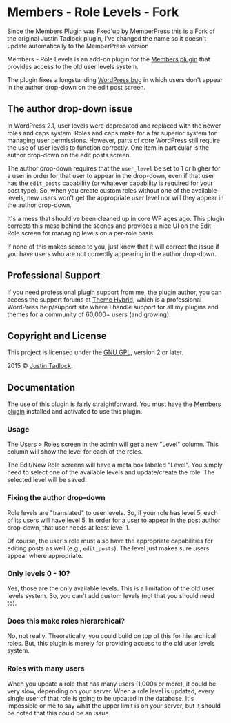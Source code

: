 # Members - Role Levels - Fork

Since the Members Plugin was Fked'up by MemberPress this is a Fork of the original Justin Tadlock plugin, I've changed the name so it doesn't update automatically to the MemberPress version

Members - Role Levels is an add-on plugin for the [Members plugin](http://themehybrid.com/plugins/members) that provides access to the old user levels system.

The plugin fixes a longstanding [WordPress bug](https://core.trac.wordpress.org/ticket/16841) in which users don't appear in the author drop-down on the edit post screen.

## The author drop-down issue

In WordPress 2.1, user levels were deprecated and replaced with the newer roles and caps system.  Roles and caps make for a far superior system for managing user permissions.  However, parts of core WordPress still require the use of user levels to function correctly.  One item in particular is the author drop-down on the edit posts screen.

The author drop-down requires that the `user_level` be set to 1 or higher for a user in order for that user to appear in the drop-down, even if that user has the `edit_posts` capability (or whatever capability is required for your post type).  So, when you create custom roles without one of the available levels, new users won't get the appropriate user level nor will they appear in the author drop-down.

It's a mess that should've been cleaned up in core WP ages ago.  This plugin corrects this mess behind the scenes and provides a nice UI on the Edit Role screen for managing levels on a per-role basis.

If none of this makes sense to you, just know that it will correct the issue if you have users who are not correctly appearing in the author drop-down.

## Professional Support

If you need professional plugin support from me, the plugin author, you can access the support forums at [Theme Hybrid](http://themehybrid.com/board/topics), which is a professional WordPress help/support site where I handle support for all my plugins and themes for a community of 60,000+ users (and growing).

## Copyright and License

This project is licensed under the [GNU GPL](http://www.gnu.org/licenses/old-licenses/gpl-2.0.html), version 2 or later.

2015 &copy; [Justin Tadlock](http://justintadlock.com).

## Documentation

The use of this plugin is fairly straightforward.  You must have the [Members plugin](http://themehybrid.com/plugins/members) installed and activated to use this plugin.

### Usage

The Users > Roles screen in the admin will get a new "Level" column.  This column will show the level for each of the roles.

The Edit/New Role screens will have a meta box labeled "Level".  You simply need to select one of the available levels and update/create the role.  The selected level will be saved.

### Fixing the author drop-down

Role levels are "translated" to user levels.  So, if your role has level 5, each of its users will have level 5.  In order for a user to appear in the post author drop-down, that user needs at least level 1.  

Of course, the user's role must also have the appropriate capabilities for editing posts as well (e.g., `edit_posts`).  The level just makes sure users appear where appropriate.

### Only levels 0 - 10?

Yes, those are the only available levels.  This is a limitation of the old user levels system.  So, you can't add custom levels (not that you should need to).

### Does this make roles hierarchical?

No, not really.  Theoretically, you could build on top of this for hierarchical roles.  But, this plugin is merely for providing access to the old user levels system.

### Roles with many users

When you update a role that has many users (1,000s or more), it could be very slow, depending on your server.  When a role level is updated, every single user of that role is going to be updated in the database.  It's impossible or me to say what the upper limit is on your server, but it should be noted that this could be an issue.
